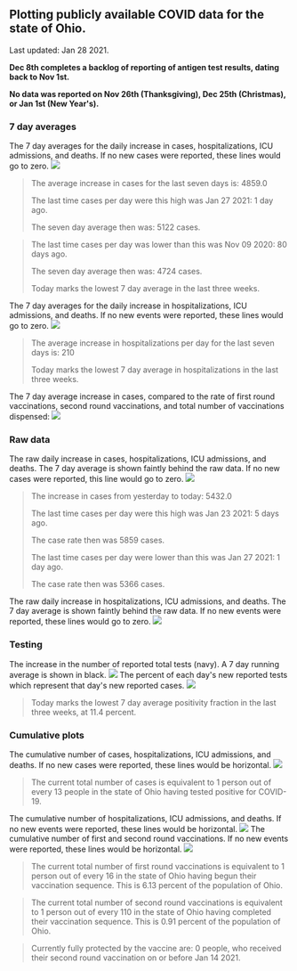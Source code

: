 ## Plotting publicly available COVID data for the state of Ohio. 

Last updated: Jan 28 2021. 

**Dec 8th completes a backlog of reporting of antigen test results, dating back to Nov 1st.**

**No data was reported on Nov 26th (Thanksgiving), Dec 25th (Christmas), or Jan 1st (New Year's).**
### 7 day averages
The 7 day averages for the daily increase in cases, hospitalizations, ICU admissions, and deaths. If no new cases were reported, these lines would go to zero.
![](7dayaverage_cases.png)

>The average increase in cases for the last seven days is: 4859.0
>
>The last time cases per day were this high was Jan 27 2021: 1 day ago.
>
>The seven day average then was: 5122 cases.

>
>The last time cases per day was lower than this was Nov 09 2020: 80 days ago.
>
>The seven day average then was: 4724 cases.
>
>Today marks the lowest 7 day average in the last three weeks.

The 7 day averages for the daily increase in hospitalizations, ICU admissions, and deaths. If no new events were reported, these lines would go to zero.
![](7dayaverage_hospital.png)

>The average increase in hospitalizations per day for the last seven days is: 210
>
>Today marks the lowest 7 day average in hospitalizations in the last three weeks.

The 7 day average increase in cases, compared to the rate of first round vaccinations, second round vaccinations, and total number of vaccinations dispensed:
![](DailyVaccinationsCases.png)

### Raw data
The raw daily increase in cases, hospitalizations, ICU admissions, and deaths. The 7 day average is shown faintly behind the raw data. If no new cases were reported, this line would go to zero.
![](DailyCases.png)

>The increase in cases from yesterday to today: 5432.0 
>
>The last time cases per day were this high was Jan 23 2021: 5 days ago. 
>
>The case rate then was 5859 cases.
>
>The last time cases per day were lower than this was Jan 27 2021: 1 day ago. 
>
>The case rate then was 5366 cases.

The raw daily increase in hospitalizations, ICU admissions, and deaths. The 7 day average is shown faintly behind the raw data. If no new events were reported, these lines would go to zero.
![](DailyHospitalizations.png)

### Testing

The increase in the number of reported total tests (navy). A 7 day running average is shown in black.
![](DailyTests.png)
The percent of each day's new reported tests which represent that day's new reported cases.
![](percentpositive_tests.png)

>Today marks the lowest 7 day average positivity fraction in the last three weeks, at 11.4 percent.

### Cumulative plots
The cumulative number of cases, hospitalizations, ICU admissions, and deaths. If no new cases were reported, these lines would be horizontal.
![](Cases.png)

>The current total number of cases is equivalent to 1 person out of every 13 people in the state of Ohio having tested positive for COVID-19.

The cumulative number of hospitalizations, ICU admissions, and deaths. If no new events were reported, these lines would be horizontal.
![](Hospitalizations.png)
The cumulative number of first and second round vaccinations. If no new events were reported, these lines would be horizontal.
![](Vaccinations.png)

>The current total number of first round vaccinations is equivalent to 1 person out of every 16 in the state of Ohio having begun their vaccination sequence.
>This is 6.13 percent of the population of Ohio.

>The current total number of second round vaccinations is equivalent to 1 person out of every 110 in the state of Ohio having completed their vaccination sequence.
>This is 0.91 percent of the population of Ohio.

>Currently fully protected by the vaccine are: 0 people, who received their second round vaccination on or before Jan 14 2021.

